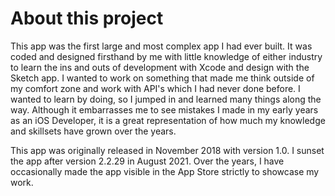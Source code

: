 # About this project
This app was the first large and most complex app I had ever built. It was coded and designed firsthand by me with little knowledge of either industry to learn the ins and outs of development with Xcode and design with the Sketch app. I wanted to work on something that made me think outside of my comfort zone and work with API's which I had never done before. I wanted to learn by doing, so I jumped in and learned many things along the way. Although it embarrasses me to see mistakes I made in my early years as an iOS Developer, it is a great representation of how much my knowledge and skillsets have grown over the years. 

This app was originally released in November 2018 with version 1.0. I sunset the app after version 2.2.29 in August 2021. Over the years, I have occasionally made the app visible in the App Store strictly to showcase my work.
